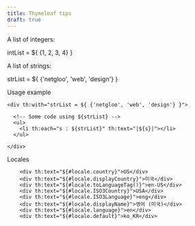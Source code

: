 ```yaml
---
title: Thymeleaf tips
draft: true
---
```


A list of integers:

  intList = ${ {1, 2, 3, 4} }

A list of strings:

  strList = ${ {'netgloo', 'web', 'design'} }

Usage example

    <div th:with="strList = ${ {'netgloo', 'web', 'design'} }">

      <!-- Some code using ${strList} -->
      <ul>
        <li th:each="s : ${strList}" th:text="|${s}|"></li>
      </ul>

    </div>


Locales

        <div th:text="${#locale.country}">US</div>
        <div th:text="${#locale.displayCountry}">미국</div>
        <div th:text="${#locale.toLanguageTag()}">en-US</div>
        <div th:text="${#locale.ISO3Country}">USA</div>
        <div th:text="${#locale.ISO3Language}">eng</div>
        <div th:text="${#locale.displayName}">영어 (미국)</div>
        <div th:text="${#locale.language}">en</div>
        <div th:text="${#locale.default}">ko_KR</div>
